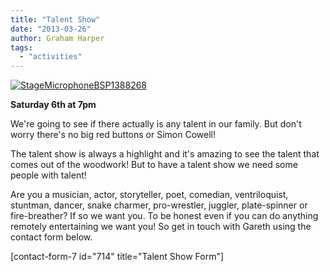```yaml
---
title: "Talent Show"
date: "2013-03-26"
author: Graham Harper
tags:
  - "activities"
---
```


[![StageMicrophoneBSP1388268](https://f001.backblazeb2.com/file/harperfamily-media/StageMicrophoneBSP1388268.jpg)](https://f001.backblazeb2.com/file/harperfamily-media/StageMicrophoneBSP1388268.jpg)

**Saturday 6th at 7pm**

We're going to see if there actually is any talent in our family. But don't worry there's no big red buttons or Simon Cowell!

The talent show is always a highlight and it's amazing to see the talent that comes out of the woodwork! But to have a talent show we need some people with talent!

Are you a musician, actor, storyteller, poet, comedian, ventriloquist, stuntman, dancer, snake charmer, pro-wrestler, juggler, plate-spinner or fire-breather? If so we want you. To be honest even if you can do anything remotely entertaining we want you! So get in touch with Gareth using the contact form below.

\[contact-form-7 id="714" title="Talent Show Form"\]
